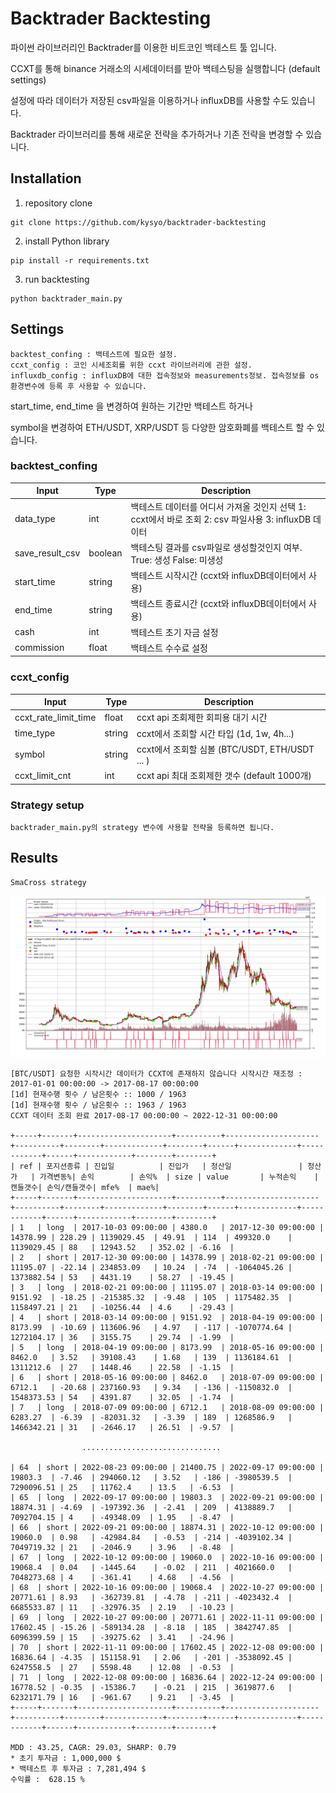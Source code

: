 # Backtrader Backtesting
파이썬 라이브러리인 Backtrader를 이용한 비트코인 백테스트 툴 입니다.

CCXT를 통해 binance 거래소의 시세데이터를 받아 백테스팅을 실행합니다 (default settings)

설정에 따라 데이터가 저장된 csv파일을 이용하거나 influxDB를 사용할 수도 있습니다.

Backtrader 라이브러리를 통해 새로운 전략을 추가하거나 기존 전략을 변경할 수 있습니다.

## Installation

1. repository clone 
```
git clone https://github.com/kysyo/backtrader-backtesting
```

2. install Python library
```
pip install -r requirements.txt
```

3. run backtesting
```
python backtrader_main.py
```

## Settings

```
backtest_confing : 백테스트에 필요한 설정.
ccxt_config : 코인 시세조회를 위한 ccxt 라이브러리에 관한 설정.
influxdb_config : influxDB에 대한 접속정보와 measurements정보. 접속정보를 os 환경변수에 등록 후 사용할 수 있습니다.
```

start_time, end_time 을 변경하여 원하는 기간만 백테스트 하거나

symbol을 변경하여 ETH/USDT, XRP/USDT 등 다양한 암호화폐를 백테스트 할 수 있습니다.

### backtest_confing

| Input       |Type  | Description |
| ----------- |----- | ----------- |  
|data_type|int|백테스트 데이터를 어디서 가져올 것인지 선택 1: ccxt에서 바로 조회 2: csv 파일사용 3: influxDB 데이터 |  
|save_result_csv|boolean|백테스팅 결과를 csv파일로 생성할것인지 여부. True: 생성 False: 미생성 |  
|start_time|string|백테스트 시작시간 (ccxt와 influxDB데이터에서 사용) |  
|end_time|string|백테스트 종료시간 (ccxt와 influxDB데이터에서 사용) |  
|cash|int|백테스트 초기 자금 설정 |
|commission|float|백테스트 수수료 설정 |

### ccxt_config
| Input       |Type  | Description |
| ----------- |----- | ----------- | 
|ccxt_rate_limit_time|float|ccxt api 조회제한 회피용 대기 시간 |
|time_type|string|ccxt에서 조회할 시간 타입 (1d, 1w, 4h...) |  
|symbol|string| ccxt에서 조회할 심볼 (BTC/USDT, ETH/USDT ... ) |
|ccxt_limit_cnt|int|ccxt api 최대 조회제한 갯수 (default 1000개) |

### Strategy setup
```
backtrader_main.py의 strategy 변수에 사용할 전략을 등록하면 됩니다.
```

## Results

```
SmaCross strategy
```

![alt text](result/backtesting_result.png "backtesting_result_png")

```
[BTC/USDT] 요청한 시작시간 데이터가 CCXT에 존재하지 않습니다 시작시간 재조정 : 2017-01-01 00:00:00 -> 2017-08-17 00:00:00
[1d] 현재수행 횟수 / 남은횟수 :: 1000 / 1963
[1d] 현재수행 횟수 / 남은횟수 :: 1963 / 1963
CCXT 데이터 조회 완료 2017-08-17 00:00:00 ~ 2022-12-31 00:00:00

+-----+-------+---------------------+----------+---------------------+----------+--------+-------------+--------+------+-------------+------------+------+------------+--------+--------+
| ref | 포지션종류 | 진입일          | 진입가   | 청산일               | 청산가   | 가격변동%| 손익        | 손익%  | size | value       | 누적손익    | 캔들갯수| 손익/캔들갯수| mfe%  | mae%|
+-----+-------+---------------------+----------+---------------------+----------+--------+-------------+--------+------+-------------+------------+------+------------+--------+--------+
| 1   | long  | 2017-10-03 09:00:00 | 4380.0   | 2017-12-30 09:00:00 | 14378.99 | 228.29 | 1139029.45  | 49.91  | 114  | 499320.0    | 1139029.45 | 88   | 12943.52   | 352.02 | -6.16  |
| 2   | short | 2017-12-30 09:00:00 | 14378.99 | 2018-02-21 09:00:00 | 11195.07 | -22.14 | 234853.09   | 10.24  | -74  | -1064045.26 | 1373882.54 | 53   | 4431.19    | 58.27  | -19.45 |
| 3   | long  | 2018-02-21 09:00:00 | 11195.07 | 2018-03-14 09:00:00 | 9151.92  | -18.25 | -215385.32  | -9.48  | 105  | 1175482.35  | 1158497.21 | 21   | -10256.44  | 4.6    | -29.43 |
| 4   | short | 2018-03-14 09:00:00 | 9151.92  | 2018-04-19 09:00:00 | 8173.99  | -10.69 | 113606.96   | 4.97   | -117 | -1070774.64 | 1272104.17 | 36   | 3155.75    | 29.74  | -1.99  |
| 5   | long  | 2018-04-19 09:00:00 | 8173.99  | 2018-05-16 09:00:00 | 8462.0   | 3.52   | 39108.43    | 1.68   | 139  | 1136184.61  | 1311212.6  | 27   | 1448.46    | 22.58  | -1.15  |
| 6   | short | 2018-05-16 09:00:00 | 8462.0   | 2018-07-09 09:00:00 | 6712.1   | -20.68 | 237160.93   | 9.34   | -136 | -1150832.0  | 1548373.53 | 54   | 4391.87    | 32.05  | -1.74  |
| 7   | long  | 2018-07-09 09:00:00 | 6712.1   | 2018-08-09 09:00:00 | 6283.27  | -6.39  | -82031.32   | -3.39  | 189  | 1268586.9   | 1466342.21 | 31   | -2646.17   | 26.51  | -9.57  |

                ...............................

| 64  | short | 2022-08-23 09:00:00 | 21400.75 | 2022-09-17 09:00:00 | 19803.3  | -7.46  | 294060.12   | 3.52   | -186 | -3980539.5  | 7290096.51 | 25   | 11762.4    | 13.5   | -6.53  |
| 65  | long  | 2022-09-17 09:00:00 | 19803.3  | 2022-09-21 09:00:00 | 18874.31 | -4.69  | -197392.36  | -2.41  | 209  | 4138889.7   | 7092704.15 | 4    | -49348.09  | 1.95   | -8.47  |
| 66  | short | 2022-09-21 09:00:00 | 18874.31 | 2022-10-12 09:00:00 | 19060.0  | 0.98   | -42984.84   | -0.53  | -214 | -4039102.34 | 7049719.32 | 21   | -2046.9    | 3.96   | -8.48  |
| 67  | long  | 2022-10-12 09:00:00 | 19060.0  | 2022-10-16 09:00:00 | 19068.4  | 0.04   | -1445.64    | -0.02  | 211  | 4021660.0   | 7048273.68 | 4    | -361.41    | 4.68   | -4.56  |
| 68  | short | 2022-10-16 09:00:00 | 19068.4  | 2022-10-27 09:00:00 | 20771.61 | 8.93   | -362739.81  | -4.78  | -211 | -4023432.4  | 6685533.87 | 11   | -32976.35  | 2.19   | -10.23 |
| 69  | long  | 2022-10-27 09:00:00 | 20771.61 | 2022-11-11 09:00:00 | 17602.45 | -15.26 | -589134.28  | -8.18  | 185  | 3842747.85  | 6096399.59 | 15   | -39275.62  | 3.41   | -24.96 |
| 70  | short | 2022-11-11 09:00:00 | 17602.45 | 2022-12-08 09:00:00 | 16836.64 | -4.35  | 151158.91   | 2.06   | -201 | -3538092.45 | 6247558.5  | 27   | 5598.48    | 12.08  | -0.53  |
| 71  | long  | 2022-12-08 09:00:00 | 16836.64 | 2022-12-24 09:00:00 | 16778.52 | -0.35  | -15386.7    | -0.21  | 215  | 3619877.6   | 6232171.79 | 16   | -961.67    | 9.21   | -3.45  |
+-----+-------+---------------------+----------+---------------------+----------+--------+-------------+--------+------+-------------+------------+------+------------+--------+--------+

MDD : 43.25, CAGR: 29.03, SHARP: 0.79
* 초기 투자금 : 1,000,000 $
* 백테스트 후 투자금 : 7,281,494 $
수익률 :  628.15 %

```
